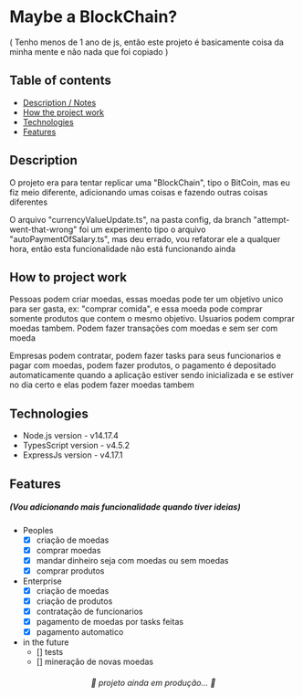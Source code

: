 # Maybe a BlockChain?

<p>( Tenho menos de 1 ano de js, então este projeto é basicamente coisa da minha mente e não nada que foi copiado )</p>

## Table of contents
* [Description / Notes](#Description)
* [How the project work](#How-to-project-work)
* [Technologies](#Technologies)
* [Features](#Features)

## Description
 <p>O projeto era para tentar replicar uma "BlockChain", tipo o BitCoin, mas eu fiz meio diferente, adicionando umas coisas e fazendo outras coisas diferentes</p>
 <p>O arquivo "currencyValueUpdate.ts", na pasta config, da branch "attempt-went-that-wrong" foi um experimento tipo o arquivo "autoPaymentOfSalary.ts", mas deu errado, vou refatorar ele a qualquer hora, então esta funcionalidade não está funcionando ainda</p>
 
## How to project work
  <p>Pessoas podem criar moedas, essas moedas pode ter um objetivo unico para ser gasta, ex: "comprar comida", e essa moeda pode comprar somente produtos que contem o mesmo objetivo. Usuarios podem comprar moedas tambem. Podem fazer transações com moedas e sem ser com moeda</p>
  <p>Empresas podem contratar, podem fazer tasks para seus funcionarios e pagar com moedas, podem fazer produtos, o pagamento é depositado automaticamente quando a aplicação estiver sendo inicializada e se estiver no dia certo e elas podem fazer moedas tambem</p>

## Technologies
  - Node.js version - v14.17.4
  - TypesScript version - v4.5.2
  - ExpressJs version - v4.17.1

## Features
 ##### (Vou adicionando mais funcionalidade quando tiver ideias)
  - Peoples
    - [x] criação de moedas
    - [x] comprar moedas
    - [x] mandar dinheiro seja com moedas ou sem moedas
    - [x] comprar produtos
  - Enterprise
    - [x] criação de moedas
    - [x] criação de produtos
    - [x] contratação de funcionarios
    - [x] pagamento de moedas por tasks feitas
    - [x] pagamento automatico
  - in the future
    - [] tests
    - [] mineração de novas moedas
    
 
<h6 align="center" >🚧 projeto ainda em produção... 🚧</h6>
